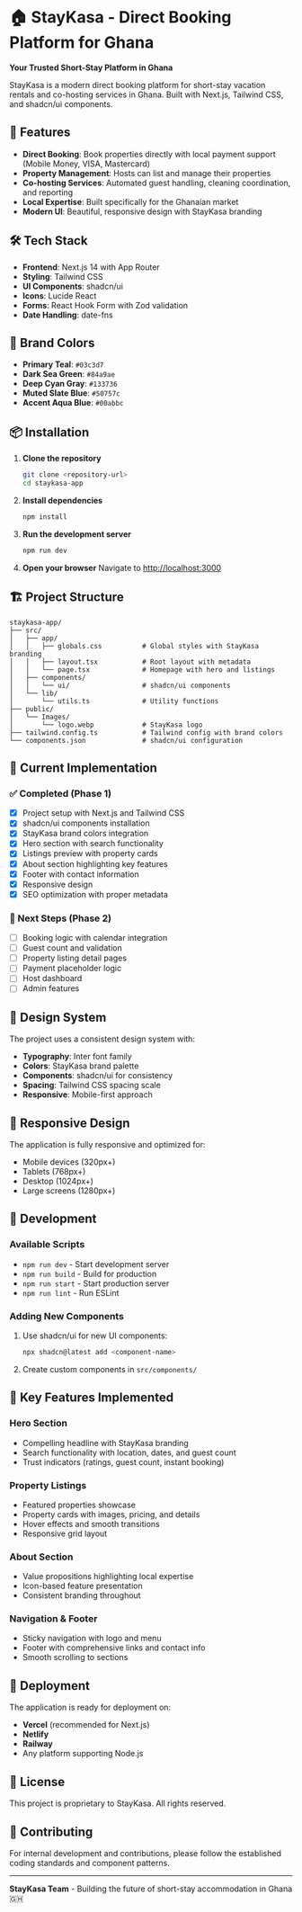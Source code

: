 # 🏠 StayKasa - Direct Booking Platform for Ghana

**Your Trusted Short-Stay Platform in Ghana**

StayKasa is a modern direct booking platform for short-stay vacation rentals and co-hosting services in Ghana. Built with Next.js, Tailwind CSS, and shadcn/ui components.

## 🚀 Features

- **Direct Booking**: Book properties directly with local payment support (Mobile Money, VISA, Mastercard)
- **Property Management**: Hosts can list and manage their properties
- **Co-hosting Services**: Automated guest handling, cleaning coordination, and reporting
- **Local Expertise**: Built specifically for the Ghanaian market
- **Modern UI**: Beautiful, responsive design with StayKasa branding

## 🛠️ Tech Stack

- **Frontend**: Next.js 14 with App Router
- **Styling**: Tailwind CSS
- **UI Components**: shadcn/ui
- **Icons**: Lucide React
- **Forms**: React Hook Form with Zod validation
- **Date Handling**: date-fns

## 🎨 Brand Colors

- **Primary Teal**: `#03c3d7`
- **Dark Sea Green**: `#84a9ae`
- **Deep Cyan Gray**: `#133736`
- **Muted Slate Blue**: `#50757c`
- **Accent Aqua Blue**: `#00abbc`

## 📦 Installation

1. **Clone the repository**
   ```bash
   git clone <repository-url>
   cd staykasa-app
   ```

2. **Install dependencies**
   ```bash
   npm install
   ```

3. **Run the development server**
   ```bash
   npm run dev
   ```

4. **Open your browser**
   Navigate to [http://localhost:3000](http://localhost:3000)

## 🏗️ Project Structure

```
staykasa-app/
├── src/
│   ├── app/
│   │   ├── globals.css          # Global styles with StayKasa branding
│   │   ├── layout.tsx           # Root layout with metadata
│   │   └── page.tsx             # Homepage with hero and listings
│   ├── components/
│   │   └── ui/                  # shadcn/ui components
│   └── lib/
│       └── utils.ts             # Utility functions
├── public/
│   └── Images/
│       └── logo.webp            # StayKasa logo
├── tailwind.config.ts           # Tailwind config with brand colors
└── components.json              # shadcn/ui configuration
```

## 🎯 Current Implementation

### ✅ Completed (Phase 1)
- [x] Project setup with Next.js and Tailwind CSS
- [x] shadcn/ui components installation
- [x] StayKasa brand colors integration
- [x] Hero section with search functionality
- [x] Listings preview with property cards
- [x] About section highlighting key features
- [x] Footer with contact information
- [x] Responsive design
- [x] SEO optimization with proper metadata

### 🔄 Next Steps (Phase 2)
- [ ] Booking logic with calendar integration
- [ ] Guest count and validation
- [ ] Property listing detail pages
- [ ] Payment placeholder logic
- [ ] Host dashboard
- [ ] Admin features

## 🎨 Design System

The project uses a consistent design system with:
- **Typography**: Inter font family
- **Colors**: StayKasa brand palette
- **Components**: shadcn/ui for consistency
- **Spacing**: Tailwind CSS spacing scale
- **Responsive**: Mobile-first approach

## 📱 Responsive Design

The application is fully responsive and optimized for:
- Mobile devices (320px+)
- Tablets (768px+)
- Desktop (1024px+)
- Large screens (1280px+)

## 🔧 Development

### Available Scripts

- `npm run dev` - Start development server
- `npm run build` - Build for production
- `npm run start` - Start production server
- `npm run lint` - Run ESLint

### Adding New Components

1. Use shadcn/ui for new UI components:
   ```bash
   npx shadcn@latest add <component-name>
   ```

2. Create custom components in `src/components/`

## 🌟 Key Features Implemented

### Hero Section
- Compelling headline with StayKasa branding
- Search functionality with location, dates, and guest count
- Trust indicators (ratings, guest count, instant booking)

### Property Listings
- Featured properties showcase
- Property cards with images, pricing, and details
- Hover effects and smooth transitions
- Responsive grid layout

### About Section
- Value propositions highlighting local expertise
- Icon-based feature presentation
- Consistent branding throughout

### Navigation & Footer
- Sticky navigation with logo and menu
- Footer with comprehensive links and contact info
- Smooth scrolling to sections

## 🚀 Deployment

The application is ready for deployment on:
- **Vercel** (recommended for Next.js)
- **Netlify**
- **Railway**
- Any platform supporting Node.js

## 📄 License

This project is proprietary to StayKasa. All rights reserved.

## 🤝 Contributing

For internal development and contributions, please follow the established coding standards and component patterns.

---

**StayKasa Team** - Building the future of short-stay accommodation in Ghana 🇬🇭
